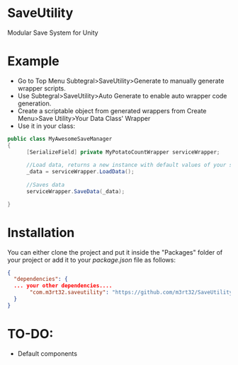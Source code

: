 # SaveUtility
Modular Save System for Unity

# Example
- Go to Top Menu Subtegral>SaveUtility>Generate to manually generate wrapper scripts.
- Use Subtegral>SaveUtility>Auto Generate to enable auto wrapper code generation.
- Create a scriptable object from generated wrappers from Create Menu>Save Utility>Your Data Class' Wrapper
- Use it in your class:
```C#
public class MyAwesomeSaveManager
{
      [SerializeField] private MyPotatoCountWrapper serviceWrapper;
      
      //Load data, returns a new instance with default values of your serialized class
      _data = serviceWrapper.LoadData();
      
      //Saves data
      serviceWrapper.SaveData(_data);

}
```

# Installation
You can either clone the project and put it inside the "Packages" folder of your project or add it to your *package.json* file as follows:
```json
{
  "dependencies": {
  ... your other dependencies....
       "com.m3rt32.saveutility": "https://github.com/m3rt32/SaveUtility.git"
  }
}
```
# TO-DO:
- Default components

